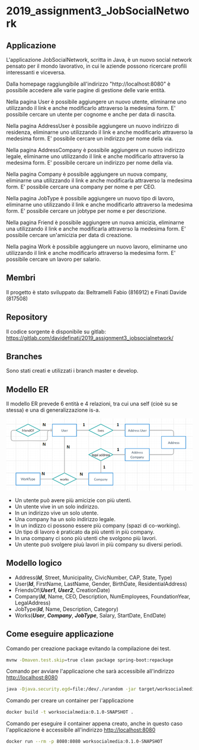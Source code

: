 # 2019_assignment3_JobSocialNetwork

## Applicazione  

L'applicazione JobSocialNetwork, scritta in Java, è un nuovo social network 
pensato per il mondo lavorativo, in cui le aziende possono ricercare profili 
interessanti e viceversa.

Dalla homepage raggiungibile all'indirizzo "http://localhost:8080" è possibile
accedere alle varie pagine di gestione delle varie entità.

Nella pagina User è possibile aggiungere un nuovo utente, eliminarne uno utilizzando 
il link e anche modificarlo attraverso la medesima form.
E' possibile cercare un utente per cognome e anche per data di nascita.

Nella pagina AddressUser è possibile aggiungere un nuovo indirizzo di residenza, eliminarne uno utilizzando 
il link e anche modificarlo attraverso la medesima form.
E' possibile cercare un indirizzo per nome della via.

Nella pagina AddressCompany è possibile aggiungere un nuovo indirizzo legale, eliminarne uno utilizzando 
il link e anche modificarlo attraverso la medesima form.
E' possibile cercare un indirizzo per nome della via.

Nella pagina Company è possibile aggiungere un nuova company, eliminarne una utilizzando 
il link e anche modificarla attraverso la medesima form.
E' possibile cercare una company per nome e per CEO.

Nella pagina JobType è possibile aggiungere un nuovo tipo di lavoro, eliminarne uno utilizzando 
il link e anche modificarlo attraverso la medesima form.
E' possibile cercare un jobtype per nome e per descrizione.

Nella pagina Friend è possibile aggiungere un nuova amicizia, eliminarne una utilizzando 
il link e anche modificarla attraverso la medesima form.
E' possibile cercare un'amicizia per data di creazione.

Nella pagina Work è possibile aggiungere un nuovo lavoro, eliminarne uno utilizzando 
il link e anche modificarlo attraverso la medesima form.
E' possibile cercare un lavoro per salario.


## Membri  

Il progetto è stato sviluppato da: Beltramelli Fabio (816912) e Finati Davide (817508)

## Repository  

Il codice sorgente è disponibile su gitlab: https://gitlab.com/davidefinati/2019_assignment3_jobsocialnetwork/

## Branches

Sono stati creati e utilizzati i branch master e develop.

## Modello ER
Il modello ER prevede 6 entità e 4 relazioni, tra cui una self (cioè su se stessa) e una
di generalizzazione is-a.

![ER MODEL](Modello_ER.png)

- Un utente può avere più amicizie con più utenti.
- Un utente vive in un solo indirizzo. 
- In un indirizzo vive un solo utente.
- Una company ha un solo indirizzo legale.
- In un indizzo ci possono essere più company (spazi di co-working).
- Un tipo di lavoro è praticato da più utenti in più company.
- In una company ci sono più utenti che svolgono più lavori.
- Un utente può svolgere piuù lavori in più company su diversi periodi.

## Modello logico

- Address(***Id***, Street, Municipality, CivicNumber, CAP, State, Type)  
- User(***Id***, FirstName, LastName, Gender, BirthDate, ResidentialAddress)  
- FriendsOf(***User1***, ***User2***, CreationDate)  
- Company(***Id***, Name, CEO, Description, NumEmployees, FoundationYear, LegalAddress)  
- JobType(***Id***, Name, Description, Category)  
- Works(***User***, ***Company***, ***JobType***, Salary, StartDate, EndDate)  


## Come eseguire applicazione

Comando per creazione package evitando la compilazione dei test.
```bash
mvnw -Dmaven.test.skip=true clean package spring-boot:repackage
```

Comando per avviare l'applicazione che sarà accessibile all'indirizzo 
[http://localhost:8080](http://localhost:8080)
```bash
java -Djava.security.egd=file:/dev/./urandom -jar target/worksocialmedia.jar
```

Comando per creare un container per l'applicazione
```bash
docker build -t worksocialmedia:0.1.0-SNAPSHOT .
```

Comando per eseguire il container appena creato, anche in questo caso l'applicazione è
accessibile all'indirizzo [http://localhost:8080](http://localhost:8080)
```bash
docker run --rm -p 8080:8080 worksocialmedia:0.1.0-SNAPSHOT
```